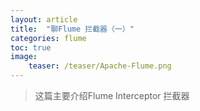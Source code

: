 ```yaml
---
layout: article
title:  "聊Flume 拦截器（一）"
categories: flume
toc: true
image:
    teaser: /teaser/Apache-Flume.png
---
```


> 这篇主要介绍Flume Interceptor 拦截器

